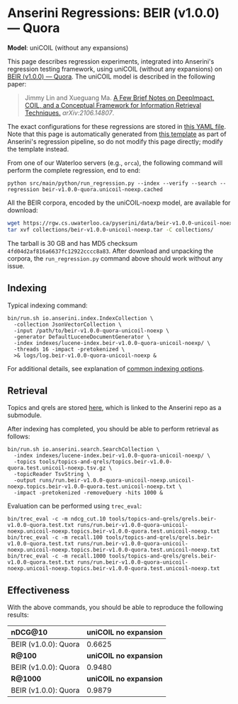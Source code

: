 # Anserini Regressions: BEIR (v1.0.0) &mdash; Quora

**Model**: uniCOIL (without any expansions)

This page describes regression experiments, integrated into Anserini's regression testing framework, using uniCOIL (without any expansions) on [BEIR (v1.0.0) &mdash; Quora](http://beir.ai/).
The uniCOIL model is described in the following paper:

> Jimmy Lin and Xueguang Ma. [A Few Brief Notes on DeepImpact, COIL, and a Conceptual Framework for Information Retrieval Techniques.](https://arxiv.org/abs/2106.14807) _arXiv:2106.14807_.

The exact configurations for these regressions are stored in [this YAML file](../../src/main/resources/regression/beir-v1.0.0-quora.unicoil-noexp.cached.yaml).
Note that this page is automatically generated from [this template](../../src/main/resources/docgen/templates/beir-v1.0.0-quora.unicoil-noexp.cached.template) as part of Anserini's regression pipeline, so do not modify this page directly; modify the template instead.

From one of our Waterloo servers (e.g., `orca`), the following command will perform the complete regression, end to end:

```
python src/main/python/run_regression.py --index --verify --search --regression beir-v1.0.0-quora.unicoil-noexp.cached
```

All the BEIR corpora, encoded by the uniCOIL-noexp model, are available for download:

```bash
wget https://rgw.cs.uwaterloo.ca/pyserini/data/beir-v1.0.0-unicoil-noexp.tar -P collections/
tar xvf collections/beir-v1.0.0-unicoil-noexp.tar -C collections/
```

The tarball is 30 GB and has MD5 checksum `4fd04d2af816a6637fc12922cccc8a83`.
After download and unpacking the corpora, the `run_regression.py` command above should work without any issue.

## Indexing

Typical indexing command:

```
bin/run.sh io.anserini.index.IndexCollection \
  -collection JsonVectorCollection \
  -input /path/to/beir-v1.0.0-quora-unicoil-noexp \
  -generator DefaultLuceneDocumentGenerator \
  -index indexes/lucene-index.beir-v1.0.0-quora-unicoil-noexp/ \
  -threads 16 -impact -pretokenized \
  >& logs/log.beir-v1.0.0-quora-unicoil-noexp &
```

For additional details, see explanation of [common indexing options](../../docs/common-indexing-options.md).

## Retrieval

Topics and qrels are stored [here](https://github.com/castorini/anserini-tools/tree/master/topics-and-qrels), which is linked to the Anserini repo as a submodule.

After indexing has completed, you should be able to perform retrieval as follows:

```
bin/run.sh io.anserini.search.SearchCollection \
  -index indexes/lucene-index.beir-v1.0.0-quora-unicoil-noexp/ \
  -topics tools/topics-and-qrels/topics.beir-v1.0.0-quora.test.unicoil-noexp.tsv.gz \
  -topicReader TsvString \
  -output runs/run.beir-v1.0.0-quora-unicoil-noexp.unicoil-noexp.topics.beir-v1.0.0-quora.test.unicoil-noexp.txt \
  -impact -pretokenized -removeQuery -hits 1000 &
```

Evaluation can be performed using `trec_eval`:

```
bin/trec_eval -c -m ndcg_cut.10 tools/topics-and-qrels/qrels.beir-v1.0.0-quora.test.txt runs/run.beir-v1.0.0-quora-unicoil-noexp.unicoil-noexp.topics.beir-v1.0.0-quora.test.unicoil-noexp.txt
bin/trec_eval -c -m recall.100 tools/topics-and-qrels/qrels.beir-v1.0.0-quora.test.txt runs/run.beir-v1.0.0-quora-unicoil-noexp.unicoil-noexp.topics.beir-v1.0.0-quora.test.unicoil-noexp.txt
bin/trec_eval -c -m recall.1000 tools/topics-and-qrels/qrels.beir-v1.0.0-quora.test.txt runs/run.beir-v1.0.0-quora-unicoil-noexp.unicoil-noexp.topics.beir-v1.0.0-quora.test.unicoil-noexp.txt
```

## Effectiveness

With the above commands, you should be able to reproduce the following results:

| **nDCG@10**                                                                                                  | **uniCOIL no expansion**|
|:-------------------------------------------------------------------------------------------------------------|-----------|
| BEIR (v1.0.0): Quora                                                                                         | 0.6625    |
| **R@100**                                                                                                    | **uniCOIL no expansion**|
| BEIR (v1.0.0): Quora                                                                                         | 0.9480    |
| **R@1000**                                                                                                   | **uniCOIL no expansion**|
| BEIR (v1.0.0): Quora                                                                                         | 0.9879    |

